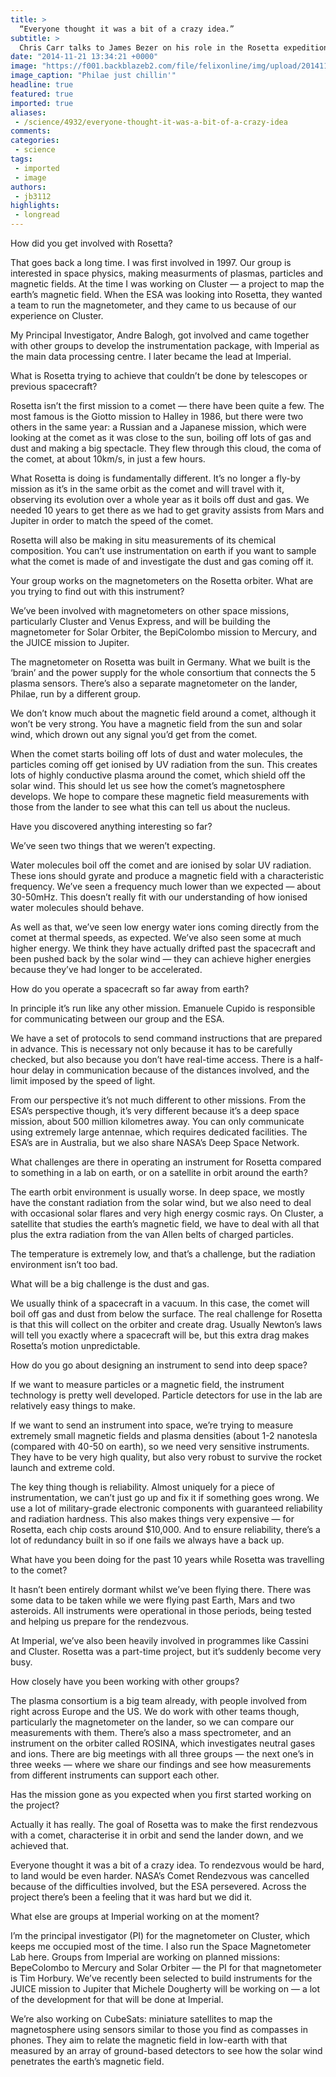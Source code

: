 ```yaml
---
title: >
  “Everyone thought it was a bit of a crazy idea.”
subtitle: >
  Chris Carr talks to James Bezer on his role in the Rosetta expedition and just how hard it is to do science in space
date: "2014-11-21 13:34:21 +0000"
image: "https://f001.backblazeb2.com/file/felixonline/img/upload/201411211334-ps3110-rosetta_s_philae_lander_on_comet_nucleus.jpg"
image_caption: "Philae just chillin'"
headline: true
featured: true
imported: true
aliases:
 - /science/4932/everyone-thought-it-was-a-bit-of-a-crazy-idea
comments:
categories:
 - science
tags:
 - imported
 - image
authors:
 - jb3112
highlights:
 - longread
---
```


How did you get involved with Rosetta?

That goes back a long time. I was first involved in 1997. Our group is interested in space physics, making measurments of plasmas, particles and magnetic fields. At the time I was working on Cluster — a project to map the earth’s magnetic field. When the ESA was looking into Rosetta, they wanted a team to run the magnetometer, and they came to us because of our experience on Cluster.

My Principal Investigator, Andre Balogh, got involved and came together with other groups to develop the instrumentation package, with Imperial as the main data processing centre. I later became the lead at Imperial.

What is Rosetta trying to achieve that couldn’t be done by telescopes or previous spacecraft?

Rosetta isn’t the first mission to a comet — there have been quite a few. The most famous is the Giotto mission to Halley in 1986, but there were two others in the same year: a Russian and a Japanese mission, which were looking at the comet as it was close to the sun, boiling off lots of gas and dust and making a big spectacle. They flew through this cloud, the coma of the comet, at about 10km/s, in just a few hours.

What Rosetta is doing is fundamentally different. It’s no longer a fly-by mission as it’s in the same orbit as the comet and will travel with it, observing its evolution over a whole year as it boils off dust and gas. We needed 10 years to get there as we had to get gravity assists from Mars and Jupiter in order to match the speed of the comet.

Rosetta will also be making in situ measurements of its chemical composition. You can’t use instrumentation on earth if you want to sample what the comet is made of and investigate the dust and gas coming off it.

Your group works on the magnetometers on the Rosetta orbiter. What are you trying to find out with this instrument?

We’ve been involved with magnetometers on other space missions, particularly Cluster and Venus Express, and will be building the magnetometer for Solar Orbiter, the BepiColombo mission to Mercury, and the JUICE mission to Jupiter.

The magnetometer on Rosetta was built in Germany. What we built is the ‘brain’ and the power supply for the whole consortium that connects the 5 plasma sensors. There’s also a separate magnetometer on the lander, Philae, run by a different group.

We don’t know much about the magnetic field around a comet, although it won’t be very strong. You have a magnetic field from the sun and solar wind, which drown out any signal you’d get from the comet.

When the comet starts boiling off lots of dust and water molecules, the particles coming off get ionised by UV radiation from the sun. This creates lots of highly conductive plasma around the comet, which shield off the solar wind. This should let us see how the comet’s magnetosphere develops. We hope to compare these magnetic field measurements with those from the lander to see what this can tell us about the nucleus.

Have you discovered anything interesting so far?

We’ve seen two things that we weren’t expecting.

Water molecules boil off the comet and are ionised by solar UV radiation. These ions should gyrate and produce a magnetic field with a characteristic frequency. We’ve seen a frequency much lower than we expected — about 30-50mHz. This doesn’t really fit with our understanding of how ionised water molecules should behave.

As well as that, we’ve seen low energy water ions coming directly from the comet at thermal speeds, as expected. We’ve also seen some at much higher energy. We think they have actually drifted past the spacecraft and been pushed back by the solar wind — they can achieve higher energies because they’ve had longer to be accelerated.

How do you operate a spacecraft so far away from earth?

In principle it’s run like any other mission. Emanuele Cupido is responsible for communicating between our group and the ESA.

We have a set of protocols to send command instructions that are prepared in advance. This is necessary not only because it has to be carefully checked, but also because you don’t have real-time access. There is a half-hour delay in communication because of the distances involved, and the limit imposed by the speed of light.

From our perspective it’s not much different to other missions. From the ESA’s perspective though, it’s very different because it’s a deep space mission, about 500 million kilometres away. You can only communicate using extremely large antennae, which requires dedicated facilities. The ESA’s are in Australia, but we also share NASA’s Deep Space Network.

What challenges are there in operating an instrument for Rosetta compared to something in a lab on earth, or on a satellite in orbit around the earth?

The earth orbit environment is usually worse. In deep space, we mostly have the constant radiation from the solar wind, but we also need to deal with occasional solar flares and very high energy cosmic rays. On Cluster, a satellite that studies the earth’s magnetic field, we have to deal with all that plus the extra radiation from the van Allen belts of charged particles.

The temperature is extremely low, and that’s a challenge, but the radiation environment isn’t too bad.

What will be a big challenge is the dust and gas.

We usually think of a spacecraft in a vacuum. In this case, the comet will boil off gas and dust from below the surface. The real challenge for Rosetta is that this will collect on the orbiter and create drag. Usually Newton’s laws will tell you exactly where a spacecraft will be, but this extra drag makes Rosetta’s motion unpredictable.

How do you go about designing an instrument to send into deep space?

If we want to measure particles or a magnetic field, the instrument technology is pretty well developed. Particle detectors for use in the lab are relatively easy things to make.

If we want to send an instrument into space, we’re trying to measure extremely small magnetic fields and plasma densities (about 1-2 nanotesla (compared with 40-50 on earth), so we need very sensitive instruments. They have to be very high quality, but also very robust to survive the rocket launch and extreme cold.

The key thing though is reliability. Almost uniquely for a piece of instrumentation, we can’t just go up and fix it if something goes wrong. We use a lot of military-grade electronic components with guaranteed reliability and radiation hardness. This also makes things very expensive — for Rosetta, each chip costs around $10,000. And to ensure reliability, there’s a lot of redundancy built in so if one fails we always have a back up.

What have you been doing for the past 10 years while Rosetta was travelling to the comet?

It hasn’t been entirely dormant whilst we’ve been flying there. There was some data to be taken while we were flying past Earth, Mars and two asteroids. All instruments were operational in those periods, being tested and helping us prepare for the rendezvous.

At Imperial, we’ve also been heavily involved in programmes like Cassini and Cluster. Rosetta was a part-time project, but it’s suddenly become very busy.

How closely have you been working with other groups?

The plasma consortium is a big team already, with people involved from right across Europe and the US. We do work with other teams though, particularly the magnetometer on the lander, so we can compare our measurements with them. There’s also a mass spectrometer, and an instrument on the orbiter called ROSINA, which investigates neutral gases and ions. There are big meetings with all three groups — the next one’s in three weeks — where we share our findings and see how measurements from different instruments can support each other.

Has the mission gone as you expected when you first started working on the project?

Actually it has really. The goal of Rosetta was to make the first rendezvous with a comet, characterise it in orbit and send the lander down, and we achieved that.

Everyone thought it was a bit of a crazy idea. To rendezvous would be hard, to land would be even harder. NASA’s Comet Rendezvous was cancelled because of the difficulties involved, but the ESA persevered. Across the project there’s been a feeling that it was hard but we did it.

What else are groups at Imperial working on at the moment?

I’m the principal investigator (PI) for the magnetometer on Cluster, which keeps me occupied most of the time. I also run the Space Magnetometer Lab here. Groups from Imperial are working on planned missions: BepeColombo to Mercury and Solar Orbiter — the PI for that magnetometer is Tim Horbury. We’ve recently been selected to build instruments for the JUICE mission to Jupiter that Michele Dougherty will be working on — a lot of the development for that will be done at Imperial.

We’re also working on CubeSats: miniature satellites to map the magnetosphere using sensors similar to those you find as compasses in phones. They aim to relate the magnetic field in low-earth with that measured by an array of ground-based detectors to see how the solar wind penetrates the earth’s magnetic field.
